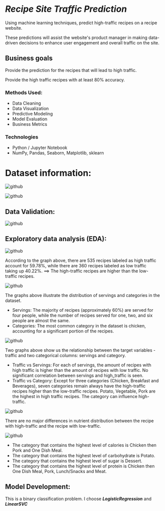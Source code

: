 # *Recipe Site Traffic Prediction*

Using machine learning techniques, predict high-traffic recipes on a recipe website.

These predictions will assist the website's product manager in making data-driven decisions to enhance user engagement and overall traffic on the site.

## Business goals

Provide the prediction for the recipes that will lead to high traffic.

Provide the high traffic recipes with at least 80% accuracy.

### Methods Used:
* Data Cleaning
* Data Visualization
* Predictive Modeling
* Model Evaluation
* Business Metrics
 
### Technologies
* Python / Jupyter Notebook
* NumPy, Pandas, Seaborn, Matplotlib, sklearn

# Dataset information:

![github](https://github.com/Khangtran94/Recipe_High_Traffic_Prediction/assets/146164801/dfaa923a-2408-4ed6-8655-1659b0546ce0)

![github](https://github.com/Khangtran94/Recipe_High_Traffic_Prediction/assets/146164801/ea254f66-7a9d-436c-978d-0b5820193bb5)

## Data Validation:

![github](https://github.com/Khangtran94/Recipe_High_Traffic_Prediction/assets/146164801/63067fbc-359e-404b-af6f-7a867fea1ad3)

## Exploratory data analysis (EDA):
![github](https://github.com/Khangtran94/Recipe_High_Traffic_Prediction/assets/146164801/2e04aa9d-1fb7-4c3a-a5ba-5ba138b74abc)

According to the graph above, there are 535 recipes labeled as high traffic account for 59.78%, while there are 360 recipes labeled as low traffic taking up 40.22%. ==> The high-traffic recipes are higher than the low-traffic recipes.

![github](https://github.com/Khangtran94/Recipe_High_Traffic_Prediction/assets/146164801/863e2ff4-9c74-457c-a930-b3d5c3db27e0)

The graphs above illustrate the distribution of servings and categories in the dataset.

* Servings: The majority of recipes (approximately 60%) are served for four people, while the number of recipes served for one, two, and six people are almost the same.
* Categories: The most common category in the dataset is chicken, accounting for a significant portion of the recipes.

![github](https://github.com/Khangtran94/Recipe_High_Traffic_Prediction/assets/146164801/48688cd9-2397-4629-88d7-e2f2b9d298cb)

Two graphs above show us the relationship between the target variables - traffic and two categorical columns: servings and category.
* Traffic vs Servings: For each of servings, the amount of recipes with high traffic is higher than the amount of recipes with low traffic. No significant correlation between servings and high_traffic is seen.
* Traffic vs Category: Except for three categories (Chicken, Breakfast and Beverages), seven categories remain always have the high-traffic recipes higher than the low-traffic recipes. Potato, Vegetable, Pork are the highest in high traffic recipes. The category can influence high-traffic.

![github](https://github.com/Khangtran94/Recipe_High_Traffic_Prediction/assets/146164801/718dfcb3-85ac-480d-8a94-d7a7153da56a)

There are no major differences in nutrient distribution between the recipe with high-traffic and the recipe with low-traffic.

![github](https://github.com/Khangtran94/Recipe_High_Traffic_Prediction/assets/146164801/4e8225f3-6d4d-47ba-9e61-267a1d03d286)

* The category that contains the highest level of calories is Chicken then Pork and One Dish Meal.
* The category that contains the highest level of carbohydrate is Potato.
* The category that contains the highest level of sugar is Dessert.
* The category that contains the highest level of protein is Chicken then One Dish Meal, Pork, Lunch/Snacks and Meat.

## Model Development: 
This is a binary classification problem. I choose ***LogisticRegression*** and ***LinearSVC***

